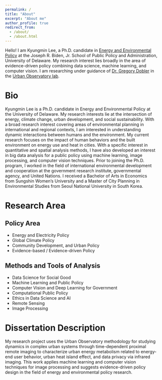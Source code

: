 ```yaml
---
permalink: /
title: "About"
excerpt: "About me"
author_profile: true
redirect_from: 
  - /about/
  - /about.html
---
```



Hello! I am Kyungmin Lee, a Ph.D. candidate in [Energy and Environmental Policy](https://www.bidenschool.udel.edu/doctoral-programs/academic-programs/ph-d-in-energy-and-environmental-policy) at the Joseph R. Biden, Jr. School of Public Policy and Administration, University of Delaware. My research interest lies broadly in the area of evidence-driven policy combining data science, machine learning, and computer vision. I am researching under guidance of [Dr. Gregory Dobler](https://www.bidenschool.udel.edu/people/gdobler) in the [Urban Observatory lab](https://muonetwork.github.io/index.html).



Bio
======
Kyungmin Lee is a Ph.D. candidate in Energy and Environmental Policy at the University of Delaware. My research interests lie at the intersection of energy, climate change, urban development, and social sustainability. With a broad research interest covering areas of environmental planning in international and regional contexts, I am interested in understanding dynamic interactions between humans and the environment. My current research focuses on the impact of human behaviors and the built environment on energy use and heat in cities. With a specific interest in quantitative and spatial analysis methods, I have also developed an interest in big data analysis for a public policy using machine learning, image processing, and computer vision techniques. Prior to joining the Ph.D. program, I worked in the field of international environmental development and cooperation at the government research institute, governmental agency, and United Nations. I received a Bachelor of Arts in Economics from Sungshin Women’s University and a Master of City Planning in Environmental Studies from Seoul National University in South Korea.

Research Area
======

Policy Area
------
* Energy and Electricity Policy
* Global Climate Policy
* Community Development, and Urban Policy
* Evidence-based / Evidence-driven Policy


Methods and Tools of Analysis 
------
* Data Science for Social Good 
* Machine Learning and Public Policy
* Computer Vision and Deep Learning for Government 
* Computational Public Policy
* Ethics in Data Science and AI
* Remote Sensing
* Image Processing 


Dissertation Description
======
My research project uses the Urban Observatory methodology for studying dynamics in complex urban systems through time-dependent proximal remote imaging to characterize urban energy metabolism related to energy-end user behavior,  urban heat island effect, and data privacy via infrared imaging. This work applies machine learning and computer vision  techniques for image processing and suggests evidence-driven policy design in the field of energy and environmental policy research. 

